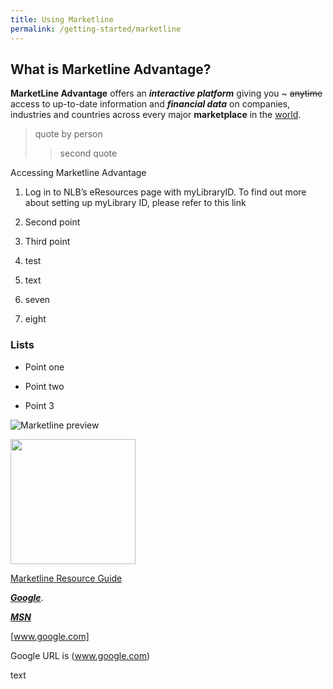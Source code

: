 ```yaml
---
title: Using Marketline
permalink: /getting-started/marketline
---
```

## What is Marketline Advantage?

**MarketLine Advantage** offers an ***interactive platform*** giving you ~ ~~anytime~~ access to up-to-date information and ***financial data*** on companies, industries and countries across every major **marketplace** in the <u>world</u>.

> quote by person
> >second quote

Accessing Marketline Advantage

1. Log in to NLB’s eResources page with myLibraryID. To find out more about setting up myLibrary ID, please refer to this link

3. Second point

5. Third point

7. test
8. text
9. seven
10. eight

### Lists

* Point one

* Point two

* Point 3

![Marketline preview](/images/getting-started/marketline/1%20Accessing%20Marketline.JPG)

<img src="/images/getting-started/marketline/1%20Accessing%20Marketline.JPG" style="width:200px">

[Marketline Resource Guide](/files/marketline/Marketline_r1.pdf)

[***Google***](google.com).

***[MSN](www.msn.com)***

[www.google.com]

Google URL is (www.google.com)


text
